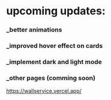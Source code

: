 # upcoming updates:
### _better animations
### _improved hover effect on cards
### _implement dark and light mode
### _other pages (comming soon)

https://wallservice.vercel.app/

